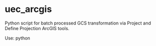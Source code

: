 # uec_arcgis
Python script for batch processed GCS transformation via Project and Define Projection ArcGIS tools.

Use:
python <PARENT DIRECTORY OF FEATURE LAYERS AND CLASSES> <SR TO PROJECT TO> <SR TO DEFINE> <GEOGRAPHIC COORDINATE TRANSFORMATION>

